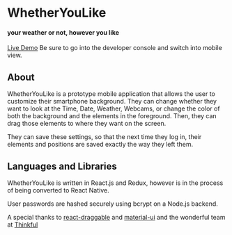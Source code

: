 # WhetherYouLike
#### your weather or not, however you like

[Live Demo](https://rocky-escarpment-61736.herokuapp.com/)
Be sure to go into the developer console and switch into mobile view.

## About

WhetherYouLike is a prototype mobile application that allows the user to customize their smartphone background.
They can change whether they want to look at the Time, Date, Weather, Webcams, or change the color of both the
background and the elements in the foreground.  Then, they can drag those elements to where they want on the
screen.  

They can save these settings, so that the next time they log in, their elements and positions are saved exactly
the way they left them.

## Languages and Libraries

WhetherYouLike is written in React.js and Redux, however is in the process of being converted to React Native.

User passwords are hashed securely using bcrypt on a Node.js backend.

A special thanks to [react-draggable](https://github.com/mzabriskie/react-draggable) and [material-ui](https://github.com/callemall/material-ui) and the wonderful team at [Thinkful](https://www.thinkful.com)
